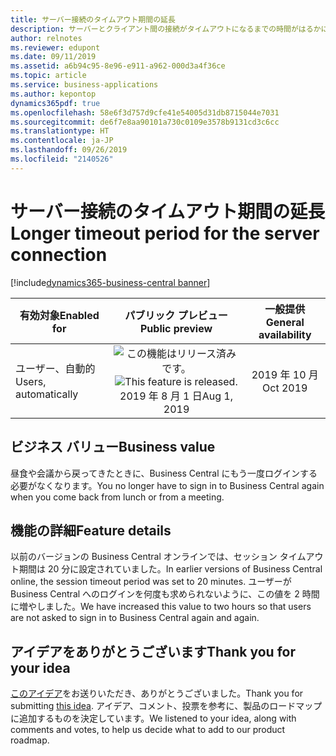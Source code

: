 ```yaml
---
title: サーバー接続のタイムアウト期間の延長
description: サーバーとクライアント間の接続がタイムアウトになるまでの時間がはるかに長くなりました。
author: relnotes
ms.reviewer: edupont
ms.date: 09/11/2019
ms.assetid: a6b94c95-8e96-e911-a962-000d3a4f36ce
ms.topic: article
ms.service: business-applications
ms.author: kepontop
dynamics365pdf: true
ms.openlocfilehash: 58e6f3d757d9cfe41e54005d31db8715044e7031
ms.sourcegitcommit: de6f7e8aa90101a730c0109e3578b9131cd3c6cc
ms.translationtype: HT
ms.contentlocale: ja-JP
ms.lasthandoff: 09/26/2019
ms.locfileid: "2140526"
---
```

# <a name="longer-timeout-period-for-the-server-connection"></a><span data-ttu-id="e8b01-103">サーバー接続のタイムアウト期間の延長</span><span class="sxs-lookup"><span data-stu-id="e8b01-103">Longer timeout period for the server connection</span></span>
[!include[dynamics365-business-central banner](../includes/dynamics365-business-central.md)]

| <span data-ttu-id="e8b01-104">有効対象</span><span class="sxs-lookup"><span data-stu-id="e8b01-104">Enabled for</span></span>    |  <span data-ttu-id="e8b01-105">パブリック プレビュー</span><span class="sxs-lookup"><span data-stu-id="e8b01-105">Public preview</span></span> | <span data-ttu-id="e8b01-106">一般提供</span><span class="sxs-lookup"><span data-stu-id="e8b01-106">General availability</span></span> | 
| ---------- | :----------: |:----------: |
|<span data-ttu-id="e8b01-107">ユーザー、自動的</span><span class="sxs-lookup"><span data-stu-id="e8b01-107">Users, automatically</span></span>|<span data-ttu-id="e8b01-108">![この機能はリリース済みです。](/dynamics365-release-plan/media/green-checkmark.png "この機能はリリース済みです。")</span><span class="sxs-lookup"><span data-stu-id="e8b01-108">![This feature is released.](/dynamics365-release-plan/media/green-checkmark.png "This feature is released.")</span></span> <span data-ttu-id="e8b01-109">2019 年 8 月 1 日</span><span class="sxs-lookup"><span data-stu-id="e8b01-109">Aug 1, 2019</span></span>| <span data-ttu-id="e8b01-110">2019 年 10 月</span><span class="sxs-lookup"><span data-stu-id="e8b01-110">Oct 2019</span></span>|


## <a name="business-value"></a><span data-ttu-id="e8b01-111">ビジネス バリュー</span><span class="sxs-lookup"><span data-stu-id="e8b01-111">Business value</span></span>
<!-- bv start -->
<span data-ttu-id="e8b01-112">昼食や会議から戻ってきたときに、Business Central にもう一度ログインする必要がなくなります。</span><span class="sxs-lookup"><span data-stu-id="e8b01-112">You no longer have to sign in to Business Central again when you come back from lunch or from a meeting.</span></span>
<!-- bv end -->



## <a name="feature-details"></a><span data-ttu-id="e8b01-113">機能の詳細</span><span class="sxs-lookup"><span data-stu-id="e8b01-113">Feature details</span></span>
<!--feature detail start -->
<span data-ttu-id="e8b01-114">以前のバージョンの Business Central オンラインでは、セッション タイムアウト期間は 20 分に設定されていました。</span><span class="sxs-lookup"><span data-stu-id="e8b01-114">In earlier versions of Business Central online, the session timeout period was set to 20 minutes.</span></span> <span data-ttu-id="e8b01-115">ユーザーが Business Central へのログインを何度も求められないように、この値を 2 時間に増やしました。</span><span class="sxs-lookup"><span data-stu-id="e8b01-115">We have increased this value to two hours so that users are not asked to sign in to Business Central again and again.</span></span>
<!--feature detail end -->











## <a name="thank-you-for-your-idea"></a><span data-ttu-id="e8b01-116">アイデアをありがとうございます</span><span class="sxs-lookup"><span data-stu-id="e8b01-116">Thank you for your idea</span></span>
<span data-ttu-id="e8b01-117">[このアイデア](https://experience.dynamics.com/ideas/idea/?ideaid=8ca502d1-d36b-e911-b047-0003ff688f46)をお送りいただき、ありがとうございました。</span><span class="sxs-lookup"><span data-stu-id="e8b01-117">Thank you for submitting [this idea](https://experience.dynamics.com/ideas/idea/?ideaid=8ca502d1-d36b-e911-b047-0003ff688f46).</span></span> <span data-ttu-id="e8b01-118">アイデア、コメント、投票を参考に、製品のロードマップに追加するものを決定しています。</span><span class="sxs-lookup"><span data-stu-id="e8b01-118">We listened to your idea, along with comments and votes, to help us decide what to add to our product roadmap.</span></span>
